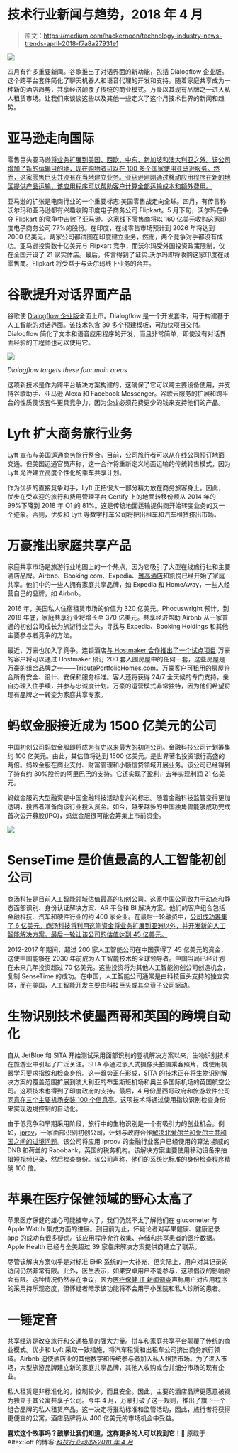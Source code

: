 # 技术行业新闻与趋势，2018 年 4 月

> 原文：<https://medium.com/hackernoon/technology-industry-news-trends-april-2018-f7a8a27931e1>

![](img/7da5c036178d3ac8f53c9148e53166bc.png)

四月有许多重要新闻。谷歌推出了对话界面的新功能，包括 Dialogflow 企业版。这个跨平台套件简化了聊天机器人和语音代理的开发和支持。随着家庭共享成为一种新的酒店趋势，共享经济颠覆了传统的商业模式。万豪以其现有品牌之一进入私人租赁市场。让我们来谈谈这些以及其他一些定义了这个月技术世界的新闻和趋势。

# 亚马逊走向国际

零售巨头亚马逊[将业务扩展到美国、西欧、中东、新加坡和澳大利亚之外。该公司增加了新的运输目的地，现在购物者可以在 100 多个国家使用亚马逊服务。然而，这家零售巨头并没有在当地建立业务。亚马逊刚刚通过移动应用程序在新的地区提供产品运输，该应用程序可以帮助客户计算全部运输成本和额外费用。](https://techcrunch.com/2018/04/17/amazon-finally-made-its-e-commerce-service-usable-for-international-customers/)

亚马逊的扩张是电商行业的一个重要标志:美国零售战走向全球。四月，有传言称沃尔玛和亚马逊都有兴趣收购印度电子商务公司 Flipkart。5 月下旬，沃尔玛在争夺 Flipkart 的竞争中击败了亚马逊。这家线下零售商将以 160 亿美元收购这家印度电子商务公司 77%的股份。在印度，在线零售市场预计到 2026 年将达到 2000 亿美元。两家公司都试图在印度建立业务，然而，两个竞争对手都没有成功。亚马逊投资数十亿美元与 Flipkart 竞争，而沃尔玛受外国投资政策限制，仅在全国开设了 21 家实体店。最后，传言得到了证实:沃尔玛即将收购这家印度在线零售商。Flipkart 将受益于与沃尔玛线下业务的合并。

# 谷歌提升对话界面产品

谷歌使 [Dialogflow 企业版](https://cloudplatform.googleblog.com/2018/04/Dialogflow-Enterprise-Edition-is-now-generally-available.html)全面上市。Dialogflow 是一个开发套件，用于构建基于人工智能的对话界面。该技术包含 30 多个预建模板，可加快项目交付。Dialogflow 简化了文本和语音应用程序的开发，而且非常简单，即使没有对话界面经验的工程师也可以使用它。

![](img/bcccef5020aabac4386f760d95557e7d.png)

*Dialogflow targets these four main areas*

这项新技术是作为跨平台解决方案构建的，这确保了它可以跨主要设备使用，并支持谷歌助手、亚马逊 Alexa 和 Facebook Messenger。谷歌云服务的扩展和跨平台的性质使该套件更具竞争力，因为企业必须花费更少的钱来支持他们的产品。

# Lyft 扩大商务旅行业务

Lyft [宣布与美国运通商务旅行](http://travolution.com/articles/107156/lyft-to-be-integrated-into-american-express-global-business-travels-offering)整合。目前，公司旅行者可以从在线公司预订地面交通。但美国运通官员声称，这一合作将重新定义地面运输的传统转售模式，因为 Lyft 允许建立高度个性化的乘车共享计划。

作为优步的直接竞争对手，Lyft 正把很大一部分精力放在商务旅客身上。因此，优步在受欢迎的旅行和费用管理平台 Certify 上的地面转移份额从 2014 年的 99%下降到 2018 年 Q1 的 81%。这是传统地面运输提供商开始转变业务的又一个迹象。否则，优步和 Lyft 等数字打车公司将把出租车和汽车租赁挤出市场。

# 万豪推出家庭共享产品

家庭共享市场是旅游行业地图上的一个热点，因为它吸引了大型在线旅行社和主要酒店品牌。Airbnb、Booking.com、Expedia、[雅高酒店](http://www.accorhotels.group/en/investors)和凯悦已经开始了家庭共享。他们中的一些人拥有家庭共享品牌，如 Expedia 和 HomeAway，一些人经营自己的品牌，如 Airbnb。

2016 年，美国私人住宿租赁市场的价值为 320 亿美元。Phocuswright 预计，到 2018 年底，家庭共享行业将增长至 370 亿美元。共享经济帮助 Airbnb 从一家普通的初创公司成长为旅游行业巨头，寻找与 Expedia、Booking Holdings 和其他主要参与者竞争的方法。

最近，万豪也加入了竞争。连锁酒店[与 Hostmaker 合作推出了一个试点项目](https://skift.com/2018/04/23/marriott-experiments-with-homesharing/):万豪的客户将可以通过 Hostmaker 预订 200 套入围房屋中的任何一套，这些房屋是万豪的组合品牌之一——TributePortfolioHomes.com。万豪客户可租用的房屋符合所有安全、设计、安保和服务标准。客人还将获得 24/7 全天候的专门支持，亲自办理入住手续，并参与忠诚度计划。万豪的运营模式非常独特，因为他们希望将现有品牌之一转变为家庭共享专家。

# 蚂蚁金服接近成为 1500 亿美元的公司

中国初创公司蚂蚁金服即将成为[有史以来最大的初创公司](https://www.bloomberg.com/news/articles/2018-04-10/jack-ma-s-ant-is-raising-9-billion-ahead-of-an-ipo-wsj-says)。金融科技公司计划筹集约 100 亿美元。由此，其估值将达到 1500 亿美元。是世界著名投资银行高盛的两倍。蚂蚁金服在商业支付、财富管理和小额信贷领域开展业务。该公司已经得到了持有约 30%股份的阿里巴巴的支持。它还实现了盈利，去年实现利润 21 亿美元。

蚂蚁金服的大型融资是中国金融科技活动复兴的标志。随着金融科技监管变得更加透明，投资者准备向该行业投入资金。如今，越来越多的中国独角兽能够成功完成首次公开募股(IPO)，蚂蚁金服很可能会筹集上市前资金。

![](img/c6ea784548865c75f9f523cabb1abad9.png)

# SenseTime 是价值最高的人工智能初创公司

商汤科技是目前人工智能领域估值最高的初创公司。这家中国公司致力于动态和静态面部识别、身份认证解决方案、AR 平台和 BI 解决方案。他们的客户组合包括金融科技、汽车和硬件行业的约 400 家企业。在最后一轮融资中，[公司成功筹集了 6 亿美元。商汤科技将利用这笔资金将业务扩展到亚洲以外，并开发新的人工智能解决方案。最后一轮让该公司的估值达到 45 亿美元。](https://techcrunch.com/2018/04/08/sensetime-raises-600-million/)

2012-2017 年期间，超过 200 家人工智能公司在中国获得了 45 亿美元的资金，这使中国能够在 2030 年前成为人工智能技术的全球领导者。中国当局已经计划在未来几年投资超过 70 亿美元。这些投资将为其他人工智能初创公司创造机会，复制 SenseTime 的成功。在中国，人工智能公司通常是由科技巨头支持的独立实体，而在美国，人工智能开发主要由科技巨头或其全资子公司驱动。

# 生物识别技术使墨西哥和英国的跨境自动化

自从 JetBlue 和 SITA 开始测试采用面部识别的登机解决方案以来，生物识别技术在旅游业中引起了广泛关注。SITA 亭通过嵌入式摄像头拍摄乘客照片，或使用机器学习要求指纹和检查身份。这一趋势正在形成，SITA 的技术正在将生物识别解决方案的覆盖范围扩展到澳大利亚的布里斯班机场和奥兰多国际机场的英国航空公司。这项技术也得到了印度政府的支持。最后，4 月份墨西哥政府和旅游软件公司[同意在三个主要机场安装 100 个信息亭](https://www.sita.aero/pressroom/news-releases/mexico-strengthens-border-with-sita-biometrics)。这项技术将通过使用指纹识别检查身份来实现边境控制的自动化。

由于低竞争和早期采用阶段，旅行中的生物识别是一个有吸引力的创业机会。例如，[iprov](https://www.iproov.com/)，一家面部识别初创公司，计划与政府合作[解决北爱尔兰和爱尔兰共和国之间的过境问题](https://skift.com/2018/04/16/facial-recognition-startup-hoping-to-solve-brexits-ireland-border-conundrum/)。该公司将应用 Iproov 的金融行业客户已经使用的算法:挪威的 DNB 和荷兰的 Rabobank，英国的税务机构。该解决方案主要使用移动设备来拍摄短视频记录，然后检查身份。该公司声称，他们的系统比标准的身份检查程序精确 100 倍。

# 苹果在医疗保健领域的野心太高了

苹果医疗保健的雄心可能被夸大了。我们仍然不太了解他们在 glucometer 与 Apple Watch 集成方面的进展。到目前为止，怀疑论者对苹果健康、健康记录 app 的成功有很多疑虑。该应用程序允许收集、存储和共享患者的医疗数据。Apple Health 已经与全美超过 39 家临床解决方案提供商建立了联系。

尽管该解决方案似乎是对标准 EHR 系统的一大补充，但实际上，用户对其记录的访问仍然非常有限。此外，医生表示，如果安卓用户不能参与，这项倡议的影响将会有限。这种情况仍然存在争议，因为[医疗保健 IT 新闻调查](http://www.healthcareitnews.com/news/apple-health-records-readers-optimistic-adoption-skeptical-small-providers-can-use-it)声称用户对应用程序的采用持乐观态度，但怀疑者暗示该功能将不会用于小医院和私人诊所的患者。

# 一锤定音

共享经济是改变旅行和交通格局的强大力量。拼车和家庭共享平台颠覆了传统的商业模式。优步和 Lyft 采取一致措施，将汽车租赁和出租车公司挤出商务旅行领域。Airbnb 迫使酒店业的其他数字和传统参与者加入私人租赁市场。为了进入市场，大型旅游品牌建立新的家庭共享品牌，其他人收购或合并细分市场的现有企业。

私人租赁是非标准化的，控制较少，而且安全。因此，主要的酒店品牌更愿意被视为独立于其公寓共享子公司。今年 4 月，万豪打破了这一规则，推出了旗下一个组合品牌的私人租赁产品。这一决定将推动标准和监管活动，因此，旅行者将获得更便宜的公寓，酒店品牌将从 400 亿美元的市场机会中受益。

**喜欢这个故事吗？鼓掌让我们知道，这样更多的人可以找到它！👏**
原载于 AltexSoft 的博客:*[*科技行业动态&2018 年 4 月*](https://www.altexsoft.com/blog/business/technology-industry-news-trends-april-2018/?utm_source=MediumCom&utm_medium=referral)*